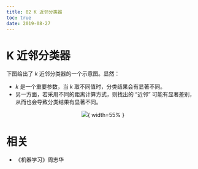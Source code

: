 ```yaml
---
title: 02 K 近邻分类器
toc: true
date: 2019-08-27
---
```

# K 近邻分类器


下图给出了 $k$ 近邻分类器的一个示意图。显然：

- $k$ 是一个重要参数，当 $k$ 取不同值时，分类结果会有显著不同。
- 另一方面，若采用不同的距离计算方式，则找出的 “近邻” 可能有显著差别，从而也会导致分类结果有显著不同。

<center>

![](http://images.iterate.site/blog/image/180629/bCe7ImF5kb.png?imageslim){ width=55% }

</center>




# 相关

- 《机器学习》周志华
